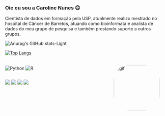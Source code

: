 ### Oie eu sou a Caroline Nunes 😊

Cientista de dados em formação pela USP, atualmente realizo mestrado no hospital de Câncer de Barretos, atuando como bioinformata e analista de dados do meu grupo de pesquisa e também prestando suporte a outros grupos. 


![Anurag's GitHub stats-Light](https://github-readme-stats.vercel.app/api?username=itscarolnunes&show_icons=true&theme=radical#gh-light-mode-only)

[![Top Langs](https://github-readme-stats.vercel.app/api/top-langs/?username=itscarolnunes&show_icons=true&theme=radical#gh-light-mode-only)](https://github.com/anuraghazra/github-readme-stats)

<div style="display: inline_block"><br>
 <img align="center" alt="Python" src="https://img.shields.io/badge/Python-14354C?style=for-the-badge&logo=python&logoColor=white">
 <img align="center" alt="R"  src="https://img.shields.io/badge/R-276DC3?style=for-the-badge&logo=r&logoColor=white">
   <img align="right" alt="gif" height="150" style="border-radius:50px;" src="https://pbs.twimg.com/profile_images/1617912137233440769/bRaTJUHk_400x400.jpg">
</div>

 ##
 
 <div> 
  <a href="https://instagram.com/itscarolnunes" target="_blank"><img src="https://img.shields.io/badge/-Instagram-%23E4405F?style=for-the-badge&logo=instagram&logoColor=white" target="_blank"></a>
 	<a href="https://www.twitch.tv/itscarolnunes" target="_blank"><img src="https://img.shields.io/badge/Twitch-9146FF?style=for-the-badge&logo=twitch&logoColor=white" target="_blank"></a>
  <a href = "mailto:carolnunes.gv@gmail.com"><img src="https://img.shields.io/badge/-Gmail-%23333?style=for-the-badge&logo=gmail&logoColor=white" target="_blank"></a>
  <a href="https://www.linkedin.com/in/itscarolnunes/" target="_blank"><img src="https://img.shields.io/badge/-LinkedIn-%230077B5?style=for-the-badge&logo=linkedin&logoColor=white" target="_blank"></a>  
   
</div>
 
